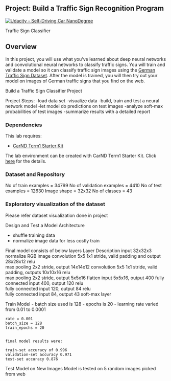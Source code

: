 ## Project: Build a Traffic Sign Recognition Program
[![Udacity - Self-Driving Car NanoDegree](https://s3.amazonaws.com/udacity-sdc/github/shield-carnd.svg)](http://www.udacity.com/drive)

Traffic Sign Classifier

Overview
---
In this project, you will use what you've learned about deep neural networks and convolutional neural networks to classify traffic signs. You will train and validate a model so it can classify traffic sign images using the [German Traffic Sign Dataset](http://benchmark.ini.rub.de/?section=gtsrb&subsection=dataset). After the model is trained, you will then try out your model on images of German traffic signs that you find on the web.


Build a Traffic Sign Classifier Project

Project Steps:
-load data set 
-visualize data
-build, train and test a neural network model
-let model do predictions on test images
-analyze soft-max probabilities of test images
-summarize results with a detailed report

### Dependencies
This lab requires:

* [CarND Term1 Starter Kit](https://github.com/udacity/CarND-Term1-Starter-Kit)

The lab environment can be created with CarND Term1 Starter Kit. Click [here](https://github.com/udacity/CarND-Term1-Starter-Kit/blob/master/README.md) for the details.

### Dataset and Repository
No of train examples = 34799
No of validation examples = 4410
No of test examples = 12630
Image shape = 32x32
No of classes = 43


### Exploratory visualization of the dataset ###
Please refer dataset visualization done in project 


Design and Test a Model Architecture
 - shuffle training data
 - normalize image data for less costly train


Final model consists of below layers
Layer			Description
input			32x32x3 normalize RGB image
convolution 5x5		1x1 stride, valid padding and output 28x28x12
relu	
max pooling		2x2 stride, output 14x14x12
convolution 5x5		1x1 stride, valid padding, outputs 10x10x16
relu	
max pooling		2x2 stride, output 5x5x16
flatten			input 5x5x16, output 400
fully connected		input 400, output 120
relu	
fully connected		input 120, output 84
relu	
fully connected		input 84, output 43
soft-max layer	


Train Model
	- batch size used is 128
	- epochs is 20
	- learning rate varied from 0.01 to 0.0001 

	rate = 0.001
	batch_size = 128
	train_epochs = 20


	final model results were:

	train-set accuracy of 0.996
	validation-set accuracy 0.971
	test-set accuracy 0.876

Test Model on New Images
	Model is tested on 5 random images picked from web
